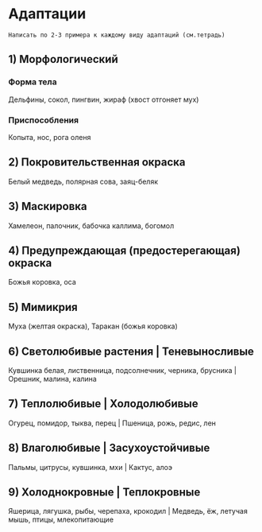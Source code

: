 # Адаптации
`Написать по 2-3 примера к каждому виду адаптаций (см.тетрадь)`

## 1) Морфологический
### Форма тела
Дельфины, сокол, пингвин, жираф (хвост отгоняет мух)
### Приспособления
Копыта, нос, рога оленя
## 2) Покровительственная окраска
Белый медведь, полярная сова, заяц-беляк
## 3) Маскировка
Хамелеон, палочник, бабочка каллима, богомол
## 4) Предупреждающая (предостерегающая) окраска
Божья коровка, оса
## 5) Мимикрия
Муха (желтая окраска), Таракан (божья коровка)
## 6) Светолюбивые растения | Теневыносливые
Кувшинка белая, лиственница, подсолнечник, черника, брусника | Орешник, малина, калина
## 7) Теплолюбивые | Холодолюбивые
Огурец, помидор, тыква, перец | Пшеница, рожь, редис, лен
## 8) Влаголюбивые | Засухоустойчивые
Пальмы, цитрусы, кувшинка, мхи | Кактус, алоэ
## 9) Холоднокровные | Теплокровные
Яшерица, лягушка, рыбы, черепаха, крокодил | Медведь, ёж, летучая мышь, птицы, млекопитающие
